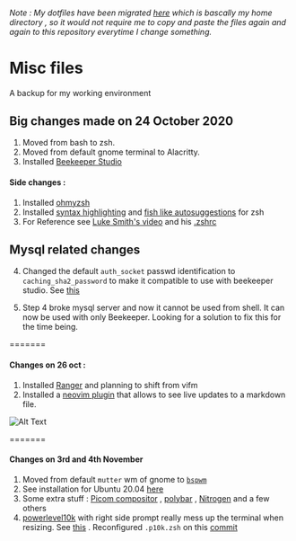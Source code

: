 
###### Note : My dotfiles have been migrated [here](https://github.com/Nova-Striker/dotfiles) which is bascally my home directory , so it would not require me to copy and paste the files again and again to this repository everytime I change something.

Misc files
=========
A backup for my working environment

Big changes made on 24 October 2020 
--------
1. Moved from bash to zsh.
2. Moved from default gnome terminal to Alacritty.
3. Installed [Beekeeper Studio](https://github.com/beekeeper-studio/beekeeper-studio)

#### Side changes :
  1. Installed [ohmyzsh](https://github.com/ohmyzsh/ohmyzsh)
  2. Installed [syntax highlighting](https://github.com/zsh-users/zsh-syntax-highlighting) and [fish like autosuggestions](https://github.com/zsh-users/zsh-autosuggestions) for zsh
  3. For Reference see [Luke Smith's video](https://www.youtube.com/watch?v=eLEo4OQ-cuQ&t=486s) and his [.zshrc](https://gist.github.com/LukeSmithxyz/e62f26e55ea8b0ed41a65912fbebbe52)
  
  Mysql related changes
  ------
  
  4. Changed the default `auth_socket` passwd identification to `caching_sha2_password` to make it compatible to use with beekeeper studio. See [this](https://github.com/beekeeper-studio/beekeeper-studio/issues/405#issue-728431491)
  
  5. Step 4 broke mysql server and now it cannot be used from shell. 
  It can now be used with only Beekeeper. Looking for a solution to fix this for the time being. 
  
 

=======
#### Changes on 26 oct :
   1. Installed [Ranger](https://github.com/ranger/ranger) and planning to shift from vifm
   2. Installed a [neovim plugin](https://github.com/iamcco/markdown-preview.nvim) that allows to see live updates to a markdown file.
   
   
   ![Alt Text](https://media.giphy.com/media/JbpMvUgzz7bVOUs3W1/giphy.gif)
   
======= 
#### Changes on 3rd and 4th November 

  1. Moved from default `mutter` wm of gnome to [`bspwm`](https://github.com/baskerville/bspwm) 
  2. See installation for Ubuntu 20.04 [here](https://github.com/Nova-Striker/mydotfiles/blob/main/misc/bspwminstall.md)
  3. Some extra stuff : [Picom compositor](https://github.com/yshui/picom) , [polybar](https://github.com/polybar/polybar) , [Nitrogen](https://github.com/l3ib/nitrogen) and a few others 
  4. [powerlevel10k](https://github.com/romkatv/powerlevel10k) with right side prompt really mess up the terminal when resizing. See [this](https://github.com/romkatv/powerlevel10k/issues/175) . Reconfigured `.p10k.zsh` on this [commit](https://github.com/Nova-Striker/mydotfiles/commit/2a0076f82d7f3e8cab4bb000fe979dcf55231618#diff-7ef794e6ff0d5efd2e47e1a33e94acd7d14510a028661533af4650647d3ea879)

  

